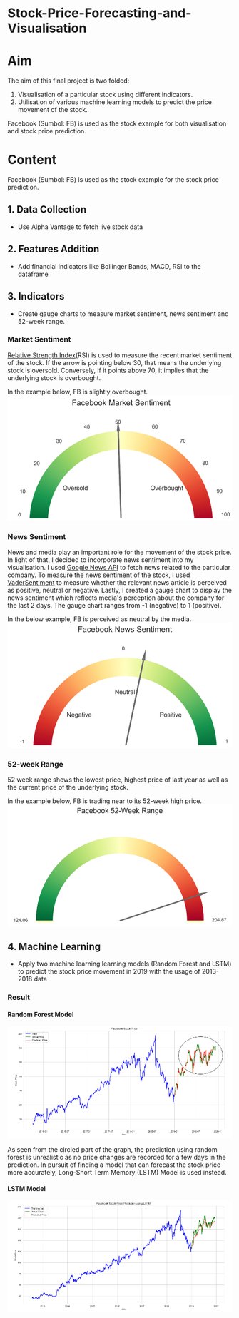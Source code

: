 # Stock-Price-Forecasting-and-Visualisation

# Aim
The aim of this final project is two folded:
1. Visualisation of a particular stock using different indicators.
2. Utilisation of various machine learning models to predict the price movement of the stock.


Facebook (Sumbol: FB) is used as the stock example for both visualisation and stock price prediction. 

# Content

Facebook (Sumbol: FB) is used as the stock example for the stock price prediction. 
## 1. Data Collection
- Use Alpha Vantage to fetch live stock data 

## 2. Features Addition
- Add financial indicators like Bollinger Bands, MACD, RSI to the dataframe

## 3. Indicators
- Create gauge charts to measure market sentiment, news sentiment and 52-week range.

### Market Sentiment
[Relative Strength Index](https://www.investopedia.com/terms/r/rsi.asp)(RSI) is used to measure the recent market sentiment of the stock. 
If the arrow is pointing below 30, that means the underlying stock is oversold. Conversely, if it points above 70, it implies that the underlying stock is overbought.

In the example below, FB is slightly overbought.
![graph](https://github.com/kasparkwok/Stock-Price-Forecasting-and-Visualisation/blob/master/Market_Sentiment.PNG)

### News Sentiment
News and media play an important role for the movement of the stock price. In light of that, I decided to incorporate news sentiment into my visualisation. 
I used [Google News API](https://newsapi.org/s/google-news-api) to fetch news related to the particular company.
To measure the news sentiment of the stock, I used [VaderSentiment](https://github.com/cjhutto/vaderSentiment) to measure whether the relevant news article is perceived as positive, neutral or negative. 
Lastly, I created a gauge chart to display the news sentiment which reflects media's perception about the company for the last 2 days. The gauge chart ranges from -1 (negative) to 1 (positive).  

In the below example, FB is perceived as neutral by the media.
![graph](https://github.com/kasparkwok/Stock-Price-Forecasting-and-Visualisation/blob/master/News_Sentiment.PNG)

### 52-week Range
52 week range shows the lowest price, highest price of last year as well as the current price of the underlying stock. 

In the example below, FB is trading near to its 52-week high price.
![graph](https://github.com/kasparkwok/Stock-Price-Forecasting-and-Visualisation/blob/master/52-Week_Range.PNG)

## 4. Machine Learning
- Apply two machine learning learning models (Random Forest and LSTM) to predict the stock price movement in 2019 with the usage of 2013-2018 data


### Result

#### Random Forest Model
![Random Forest Result](https://github.com/kasparkwok/Stock-Price-Forecasting-and-Visualisation/blob/master/Random_Forest_Price_Prediction.PNG)

As seen from the circled part of the graph, the prediction using random forest is unrealistic as no price changes are recorded for a few days in the prediction. In pursuit of finding a model that can forecast the stock price more accurately, Long-Short Term Memory (LSTM) Model is used instead. 

#### LSTM Model
![LSTM Result](https://github.com/kasparkwok/Stock-Price-Forecasting-and-Visualisation/blob/master/LSTM_Price_Prediction.PNG)
